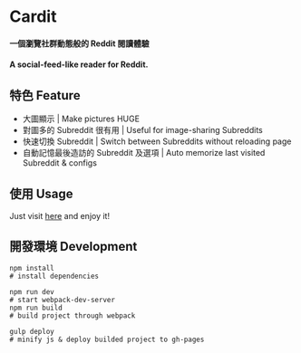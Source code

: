# Cardit
#### 一個瀏覽社群動態般的 Reddit 閱讀體驗
#### A social-feed-like reader for Reddit.

## 特色 Feature
* 大圖顯示 | Make pictures HUGE
* 	對圖多的 Subreddit 很有用 | Useful for image-sharing Subreddits
* 快速切換 Subreddit | Switch between Subreddits without reloading page 
* 自動記憶最後造訪的 Subreddit 及選項 | Auto memorize last visited Subreddit & configs 

## 使用 Usage
Just visit [here](http://cardit.bobbyho.me/) and enjoy it!

## 開發環境 Development

```shell
npm install 
# install dependencies

npm run dev 
# start webpack-dev-server
npm run build
# build project through webpack

gulp deploy 
# minify js & deploy builded project to gh-pages
```
